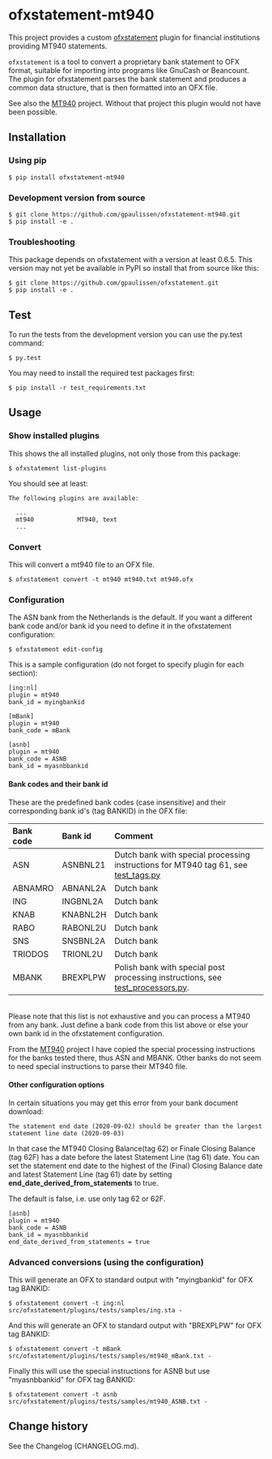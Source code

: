 # ofxstatement-mt940

This project provides a custom
[ofxstatement](https://github.com/kedder/ofxstatement) plugin for
financial institutions providing MT940 statements.

`ofxstatement` is a tool to convert a proprietary bank statement to OFX
format, suitable for importing into programs like GnuCash or Beancount. The
plugin for ofxstatement parses the bank statement and produces a common data
structure, that is then formatted into an OFX file.

See also the [MT940](https://github.com/WoLpH/mt940) project. Without that
project this plugin would not have been possible.

## Installation

### Using pip

```
$ pip install ofxstatement-mt940
```

### Development version from source

```
$ git clone https://github.com/gpaulissen/ofxstatement-mt940.git
$ pip install -e .
```

### Troubleshooting

This package depends on ofxstatement with a version at least 0.6.5. This
version may not yet be available in PyPI so install that from source like
this:
```
$ git clone https://github.com/gpaulissen/ofxstatement.git
$ pip install -e .
```

## Test

To run the tests from the development version you can use the py.test command:

```
$ py.test
```

You may need to install the required test packages first:

```
$ pip install -r test_requirements.txt
```

## Usage

### Show installed plugins

This shows the all installed plugins, not only those from this package:

```
$ ofxstatement list-plugins
```

You should see at least:

```
The following plugins are available:

  ...
  mt940            MT940, text
  ...

```

### Convert

This will convert a mt940 file to an OFX file.

```
$ ofxstatement convert -t mt940 mt940.txt mt940.ofx
```

### Configuration

The ASN bank from the Netherlands is the default. If you want a
different bank code and/or bank id you need to define it in the ofxstatement
configuration:

```
$ ofxstatement edit-config
```

This is a sample configuration (do not forget to specify plugin for each section):

```
[ing:nl]
plugin = mt940
bank_id = myingbankid

[mBank]
plugin = mt940
bank_code = mBank

[asnb]
plugin = mt940
bank_code = ASNB
bank_id = myasnbbankid

```

#### Bank codes and their bank id

These are the predefined bank codes (case insensitive) and their corresponding
bank id's (tag BANKID) in the OFX file:

| Bank code | Bank id  | Comment |
| :-------- | :------  | :------ |
| ASN 			| ASNBNL21 | Dutch bank with special processing instructions for MT940 tag 61, see [test_tags.py](https://github.com/WoLpH/mt940/blob/develop/mt940_tests/test_tags.py) |
| ABNAMRO		| ABNANL2A | Dutch bank
| ING				| INGBNL2A | Dutch bank
| KNAB			| KNABNL2H | Dutch bank
| RABO			| RABONL2U | Dutch bank
| SNS				| SNSBNL2A | Dutch bank
| TRIODOS		| TRIONL2U | Dutch bank
| MBANK			| BREXPLPW | Polish bank with special post processing instructions, see [test_processors.py](https://github.com/WoLpH/mt940/blob/develop/mt940_tests/test_processors.py). |

\
Please note that this list is not exhaustive and you can process a MT940 from
any bank.  Just define a bank code from this list above or else your own bank
id in the ofxstatement configuration.

From the [MT940](https://github.com/WoLpH/mt940) project I have copied the
special processing instructions for the banks tested there, thus ASN and
MBANK. Other banks do not seem to need special instructions to parse their
MT940 file.

#### Other configuration options

In certain situations you may get this error from your bank document download:

```
The statement end date (2020-09-02) should be greater than the largest statement line date (2020-09-03)
```

In that case the MT940 Closing Balance(tag 62) or Finale Closing Balance (tag
62F) has a date before the latest Statement Line (tag 61) date.  You can set
the statement end date to the highest of the (Final) Closing Balance date and
latest Statement Line (tag 61) date by setting
**end_date_derived_from_statements** to true.

The default is false, i.e. use only tag 62 or 62F.

```
[asnb]
plugin = mt940
bank_code = ASNB
bank_id = myasnbbankid
end_date_derived_from_statements = true
```

### Advanced conversions (using the configuration)

This will generate an OFX to standard output with "myingbankid" for OFX tag BANKID:

```
$ ofxstatement convert -t ing:nl src/ofxstatement/plugins/tests/samples/ing.sta -
```

And this will generate an OFX to standard output with "BREXPLPW" for OFX tag BANKID:

```
$ ofxstatement convert -t mBank src/ofxstatement/plugins/tests/samples/mt940_mBank.txt -
```

Finally this will use the special instructions for ASNB but use "myasnbbankid" for
OFX tag BANKID:

```
$ ofxstatement convert -t asnb src/ofxstatement/plugins/tests/samples/mt940_ASNB.txt -
```

## Change history

See the Changelog (CHANGELOG.md).
